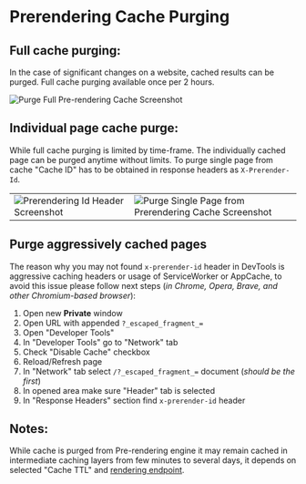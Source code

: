 # Prerendering Cache Purging

## Full cache purging:

In the case of significant changes on a website, cached results can be purged. Full cache purging available once per 2 hours.

![Purge Full Pre-rendering Cache Screenshot](https://github.com/veliovgroup/ostrio/blob/master/docs/prerendering/prerendering-cache-purge.png?raw=true)

## Individual page cache purge:

While full cache purging is limited by time-frame. The individually cached page can be purged anytime without limits. To purge single page from cache "Cache ID" has to be obtained in response headers as `X-Prerender-Id`.

<table><tbody><tr>
  <td>
    <img src="https://github.com/veliovgroup/ostrio/blob/master/docs/prerendering/prerendering-cache-id.png?raw=true" alt="Prerendering Id Header Screenshot">
  </td>
  <td>
    <img src="https://github.com/veliovgroup/ostrio/blob/master/docs/prerendering/prerendering-cache-purge-single.png?raw=true" alt="Purge Single Page from Prerendering Cache Screenshot">
  </td>
</tr></tbody></table>

## Purge aggressively cached pages

The reason why you may not found `x-prerender-id` header in DevTools is aggressive caching headers or usage of ServiceWorker or AppCache, to avoid this issue please follow next steps (*in Chrome, Opera, Brave, and other Chromium-based browser*):

1. Open new **Private** window
2. Open URL with appended `?_escaped_fragment_=`
3. Open "Developer Tools"
4. In "Developer Tools" go to "Network" tab
5. Check "Disable Cache" checkbox
6. Reload/Refresh page
7. In "Network" tab select `/?_escaped_fragment_=` document (*should be the first*)
8. In opened area make sure "Header" tab is selected
9. In "Response Headers" section find `x-prerender-id` header

## Notes:

While cache is purged from Pre-rendering engine it may remain cached in intermediate caching layers from few minutes to several days, it depends on selected "Cache TTL" and [rendering endpoint](https://github.com/veliovgroup/ostrio/blob/master/docs/prerendering/rendering-endpoints.md).
